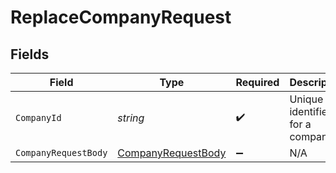 # ReplaceCompanyRequest


## Fields

| Field                                                               | Type                                                                | Required                                                            | Description                                                         | Example                                                             |
| ------------------------------------------------------------------- | ------------------------------------------------------------------- | ------------------------------------------------------------------- | ------------------------------------------------------------------- | ------------------------------------------------------------------- |
| `CompanyId`                                                         | *string*                                                            | :heavy_check_mark:                                                  | Unique identifier for a company.                                    | 8a210b68-6988-11ed-a1eb-0242ac120002                                |
| `CompanyRequestBody`                                                | [CompanyRequestBody](../../Models/Components/CompanyRequestBody.md) | :heavy_minus_sign:                                                  | N/A                                                                 |                                                                     |